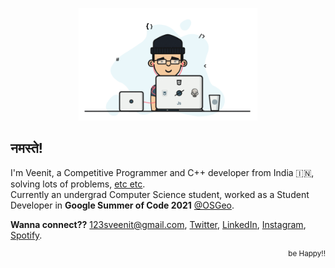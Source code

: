 <p align="center">
  <a href="https://veenits123.github.io/">
    <img src="programmer.gif" alt="Veenit" height="180"/>
  </a>
</p>

## नमस्ते!

I'm Veenit, a Competitive Programmer and C++ developer from India :india:, solving lots of problems, [etc etc](https://veenits123.github.io/).<br>
Currently an undergrad Computer Science student, worked as a Student Developer in **Google Summer of Code 2021** [@OSGeo](https://github.com/OSGeo).

**Wanna connect??** 123sveenit@gmail.com, [Twitter](https://twitter.com/vee_nits123), [LinkedIn](https://linkedin.com/in/veenits123), [Instagram](https://www.instagram.com/vee_nits123), [Spotify](https://open.spotify.com/user/ovs6jeqqwthcd1wjcmvmv0cnl).
<br>
<p align="right">
  <sup>be Happy!!</sup>
</p>
